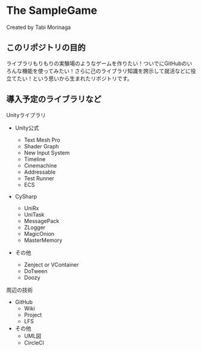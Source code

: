 # The SampleGame

Created by Tabi Morinaga

## このリポジトリの目的

ライブラリもりもりの実験場のようなゲームを作りたい！ついでにGitHubのいろんな機能を使ってみたい！さらに己のライブラリ知識を誇示して就活などに役立てたい！という思いから生まれたリポジトリです。

## 導入予定のライブラリなど

Unityライブラリ
* Unity公式
    * Text Mesh Pro
    * Shader Graph
    * New Input System
    * Timeline
    * Cinemachine
    * Addressable
    * Test Runner
    * ECS

* CySharp
    * UniRx
    * UniTask
    * MessagePack
    * ZLogger
    * MagicOnion
    * MasterMemory

* その他
    * Zenject or VContainer
    * DoTween
    * Doozy

周辺の技術
* GitHub
    * Wiki
    * Project
    * LFS
* その他
    * UML図
    * CircleCI